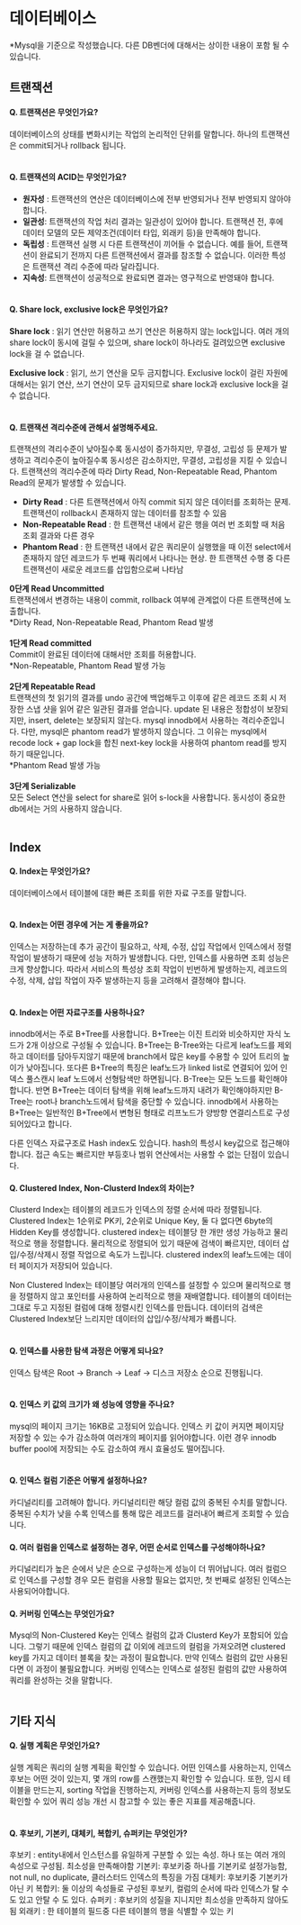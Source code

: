 # 데이터베이스

*Mysql을 기준으로 작성했습니다. 다른 DB벤더에 대해서는 상이한 내용이 포함 될 수 있습니다.
## 트랜잭션
#### Q. 트랜잭션은 무엇인가요?
데이터베이스의 상태를 변화시키는 작업의 논리적인 단위를 말합니다. 하나의 트랜잭션은 commit되거나 rollback 됩니다.
<br/><br/>
#### Q. 트랜잭션의 ACID는 무엇인가요?
- **원자성** : 트랜잭션의 연산은 데이터베이스에 전부 반영되거나 전부 반영되지 않아야 합니다.
- **일관성**: 트랜잭션의 작업 처리 결과는 일관성이 있어야 합니다. 트랜잭션 전, 후에 데이터 모델의 모든 제약조건(데이터 타입, 외래키 등)을 만족해야 합니다.
- **독립성** : 트랜잭션 실행 시 다른 트랜잭션이 끼어들 수 없습니다. 예를 들어, 트랜잭션이 완료되기 전까지 다른 트랜잭션에서 결과를 참조할 수 없습니다. 이러한 특성은 트랜잭션 격리 수준에 따라 달라집니다.
- **지속성**: 트랜잭션이 성공적으로 완료되면 결과는 영구적으로 반영돼야 합니다.
<br/><br/>
#### Q. Share lock, exclusive lock은 무엇인가요?
**Share lock** : 읽기 연산만 허용하고 쓰기 연산은 허용하지 않는 lock입니다. 여러 개의 share lock이 동시에 걸릴 수 있으며, share lock이 하나라도 걸려있으면 exclusive lock을 걸 수 없습니다.

**Exclusive lock** : 읽기, 쓰기 연산을 모두 금지합니다. Exclusive lock이 걸린 자원에 대해서는 읽기 연산, 쓰기 연산이 모두 금지되므로 share lock과 exclusive lock을 걸 수 없습니다.
<br/><br/>

#### Q. 트랜잭션 격리수준에 관해서 설명해주세요.
트랜잭션의 격리수준이 낮아질수록 동시성이 증가하지만, 무결성, 고립성 등 문제가 발생하고 격리수준이 높아질수록 동시성은 감소하지만, 무결성, 고립성을 지킬 수 있습니다. 트랜잭션의 격리수준에 따라 Dirty Read, Non-Repeatable Read, Phantom Read의 문제가 발생할 수 있습니다.
<br/>
- **Dirty Read** : 다른 트랜잭션에서 아직 commit 되지 않은 데이터를 조회하는 문제. 트랜잭션이 rollback시 존재하지 않는 데이터를 참조할 수 있음
- **Non-Repeatable Read** : 한 트랜잭션 내에서 같은 행을 여러 번 조회할 때 처음 조회 결과와 다른 경우
- **Phantom Read** : 한 트랜잭션 내에서 같은 쿼리문이 실행했을 때 이전 select에서 존재하지 않던 레코드가 두 번째 쿼리에서 나타나는 현상. 한 트랜잭션 수행 중 다른 트랜잭션이 새로운 레코드를 삽입함으로써 나타남

**0단계 Read Uncommitted**  
트랜잭션에서 변경하는 내용이 commit, rollback 여부에 관계없이 다른 트랜잭션에 노출합니다.  
*Dirty Read, Non-Repeatable Read, Phantom Read 발생
<br/><br/>
**1단계 Read committed**  
Commit이 완료된 데이터에 대해서만 조회를 허용합니다.  
*Non-Repeatable, Phantom Read 발생 가능
<br/><br/>
**2단계 Repeatable Read**  
트랜잭션의 첫 읽기의 결과를 undo 공간에 백업해두고 이후에 같은 레코드 조회 시 저장한 스냅 샷을 읽어 같은 일관된 결과를 얻습니다. update 된 내용은 정합성이 보장되지만, insert, delete는 보장되지 않는다. mysql innodb에서 사용하는 격리수준입니다. 다만, mysql은 phantom read가 발생하지 않습니다. 그 이유는 mysql에서 recode lock + gap lock을 합친 next-key lock을 사용하여 phantom read를 방지하기 때문입니다.  
*Phantom Read 발생 가능
<br/><br/>
**3단계 Serializable**  
모든 Select 연산을 select for share로 읽어 s-lock을 사용합니다. 동시성이 중요한 db에서는 거의 사용하지 않습니다.
<br/><br/>

## Index

#### Q. Index는 무엇인가요?
데이터베이스에서 테이블에 대한 빠른 조회를 위한 자료 구조를 말합니다.
<br/><br/>

#### Q. Index는 어떤 경우에 거는 게 좋을까요?  
인덱스는 저장하는데 추가 공간이 필요하고, 삭제, 수정, 삽입 작업에서 인덱스에서 정렬 작업이 발생하기 때문에 성능 저하가 발생합니다. 다만, 인덱스를 사용하면 조회 성능은 크게 향상합니다. 따라서 서비스의 특성상 조회 작업이 빈번하게 발생하는지, 레코드의 수정, 삭제, 삽입 작업이 자주 발생하는지 등을 고려해서 결정해야 합니다.
<br/><br/>

#### Q. Index는 어떤 자료구조를 사용하나요? 
innodb에서는 주로 B+Tree를 사용합니다. B+Tree는 이진 트리와 비슷하지만 자식 노드가 2개 이상으로 구성될 수 있습니다. B+Tree는 B-Tree와는 다르게 leaf노드를 제외하고 데이터를 담아두지않기 때문에 branch에서 많은 key를 수용할 수 있어 트리의 높이가 낮아집니다. 또다른 B+Tree의 특징은 leaf노드가 linked list로 연결되어 있어 인덱스 풀스캔시 leaf 노드에서 선형탐색만 하면됩니다. B-Tree는 모든 노드를 확인해야합니다. 반면 B+Tree는 데이터 탐색을 위해 leaf노드까지 내려가 확인해야하지만 B-Tree는 root나 branch노드에서 탐색을 중단할 수 있습니다. innodb에서 사용하는 B+Tree는 일반적인 B+Tree에서 변형된 형태로 리프노드가 양방향 연결리스트로 구성되어있다고 합니다. 
   
다른 인덱스 자료구조로 Hash index도 있습니다. hash의 특성시 key값으로 접근해야합니다. 접근 속도는 빠르지만 부등호나 범위 연산에서는 사용할 수 없는 단점이 있습니다. 

#### Q. Clustered Index, Non-Clusterd Index의 차이는?  
Clusterd Index는 테이블의 레코드가 인덱스의 정렬 순서에 따라 정렬됩니다. Clustered Index는 1순위로 PK키, 2순위로 Unique Key, 둘 다 없다면 6byte의 Hidden Key를 생성합니다. clustered index는 테이블당 한 개만 생성 가능하고 물리적으로 행을 정렬합니다. 물리적으로 정렬되어 있기 때문에 검색이 빠르지만, 데이터 삽입/수정/삭제시 정렬 작업으로 속도가 느립니다. clustered index의 leaf노드에는 데이터 페이지가 저장되어 있습니다.

Non Clustered Index는 테이블당 여러개의 인덱스를 설정할 수 있으며 물리적으로 행을 정렬하지 않고 포인터를 사용하여 논리적으로 행을 재배열합니다. 테이블의 데이터는 그대로 두고 지정된 컬럼에 대해 정렬시킨 인덱스를 만듭니다. 데이터의 검색은 Clustered Index보단 느리지만 데이터의 삽입/수정/삭제가 빠릅니다. 
<br/><br/>

#### Q. 인덱스를 사용한 탐색 과정은 어떻게 되나요?  
인덱스 탐색은 Root -> Branch -> Leaf -> 디스크 저장소 순으로 진행됩니다.
<br/><br/>

#### Q. 인덱스 키 값의 크기가 왜 성능에 영향을 주나요?  
mysql의 페이지 크기는 16KB로 고정되어 있습니다. 인덱스 키 값이 커지면 페이지당 저장할 수 있는 수가 감소하여 여러개의 페이지를 읽어야합니다. 이런 경우 innodb buffer pool에 저장되는 수도 감소하여 캐시 효율성도 떨어집니다.
<br/><br/>

#### Q. 인덱스 컬럼 기준은 어떻게 설정하나요?
카디널리티를 고려해야 합니다. 카디널리티란 해당 컬럼 값의 중복된 수치를 말합니다. 중복된 수치가 낮을 수록 인덱스를 통해 많은 레코드를 걸러내어 빠르게 조회할 수 있습니다.

#### Q. 여러 컬럼을 인덱스로 설정하는 경우, 어떤 순서로 인덱스를 구성해야하나요?
카디널리티가 높은 순에서 낮은 순으로 구성하는게 성능이 더 뛰어납니다. 여러 컬럼으로 인덱스를 구성할 경우 모든 컬럼을 사용할 필요는 없지만, 첫 번째로 설정된 인덱스는 사용되어야합니다.


#### Q. 커버링 인덱스는 무엇인가요?    
Mysql의 Non-Clustered Key는 인덱스 컬럼의 값과 Clusterd Key가 포함되어 있습니다. 그렇기 때문에 인덱스 컬럼의 값 이외에 레코드의 컬럼을 가져오려면 clustered key를 가지고 데이터 블록을 찾는 과정이 필요합니다. 만약 인덱스 컬럼의 값만 사용된다면 이 과정이 불필요합니다. 커버링 인덱스는 인덱스로 설정된 컬럼의 값만 사용하여 쿼리를 완성하는 것을 말합니다.
<br/><br/>


## 기타 지식

#### Q. 실행 계획은 무엇인가요?  
실행 계획은 쿼리의 실행 계획을 확인할 수 있습니다. 어떤 인덱스를 사용하는지, 인덱스 후보는 어떤 것이 있는지, 몇 개의 row를 스캔했는지 확인할 수 있습니다. 또한, 임시 테이블을 만드는지, sorting 작업을 진행하는지, 커버링 인덱스를 사용하는지 등의 정보도 확인할 수 있어 쿼리 성능 개선 시 참고할 수 있는 좋은 지표를 제공해줍니다.
<br/><br/>

#### Q. 후보키, 기본키, 대체키, 복합키, 슈퍼키는 무엇인가?  
후보키 : entity내에서 인스턴스를 유일하게 구분할 수 있는 속성. 하나 또는 여러 개의 속성으로 구성됨. 최소성을 만족해야함
기본키: 후보키중 하나를 기본키로 설정가능함, not null, no duplicate, 클러스터드 인덱스의 특징을 가짐
대체키: 후보키중 기본키가 아닌 키
복합키: 둘 이상의 속성들로 구성된 후보키, 컬럼의 순서에 따라 인덱스가 탈 수도 있고 안탈 수 도 있다.
슈퍼키 : 후보키의 성질을 지니지만 최소성을 만족하지 않아도 됨
외래키 : 한 테이블의 필드중 다른 테이블의 행을 식별할 수 있는 키
<br/><br/>
